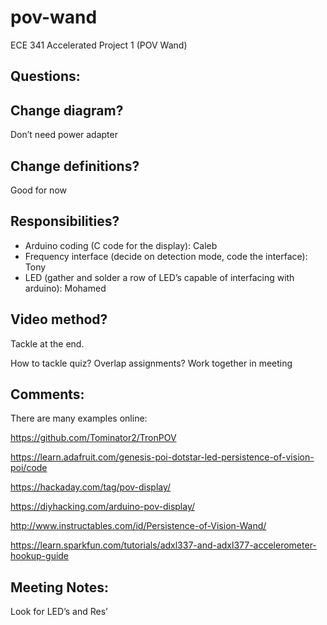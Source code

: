 # pov-wand
ECE 341 Accelerated Project 1 (POV Wand)

## Questions:

## Change diagram?
Don’t need power adapter


## Change definitions?
Good for now


## Responsibilities?
* Arduino coding (C code for the display): Caleb
* Frequency interface (decide on detection mode, code the interface): Tony
* LED (gather and solder a row of LED’s capable of interfacing with arduino): Mohamed

## Video method?
Tackle at the end.

How to tackle quiz? Overlap assignments? 
Work together in meeting


## Comments:
There are many examples online:

https://github.com/Tominator2/TronPOV

https://learn.adafruit.com/genesis-poi-dotstar-led-persistence-of-vision-poi/code

https://hackaday.com/tag/pov-display/

https://diyhacking.com/arduino-pov-display/

http://www.instructables.com/id/Persistence-of-Vision-Wand/

https://learn.sparkfun.com/tutorials/adxl337-and-adxl377-accelerometer-hookup-guide


## Meeting Notes:
Look for LED’s and Res’


